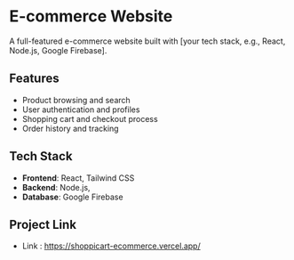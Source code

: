 # E-commerce Website

A full-featured e-commerce website built with [your tech stack, e.g., React, Node.js, Google Firebase].

## Features

- Product browsing and search
- User authentication and profiles
- Shopping cart and checkout process
- Order history and tracking

## Tech Stack

- **Frontend**: React, Tailwind CSS
- **Backend**: Node.js, 
- **Database**: Google Firebase

## Project Link
- Link : https://shoppicart-ecommerce.vercel.app/
